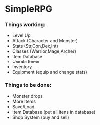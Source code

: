 # SimpleRPG

### Things working:
* Level Up
* Attack (Character and Monster)
* Stats (Str,Con,Dex,Int)
* Classes (Warrior,Mage,Archer)
* Item Database
* Usable Items
* Inventory
* Equipment (equip and change stats)

### Things to be done:
* Monster drops
* More Items
* Save/Load
* Item Database (put all itens in database)
* Shop System (buy and sell)
